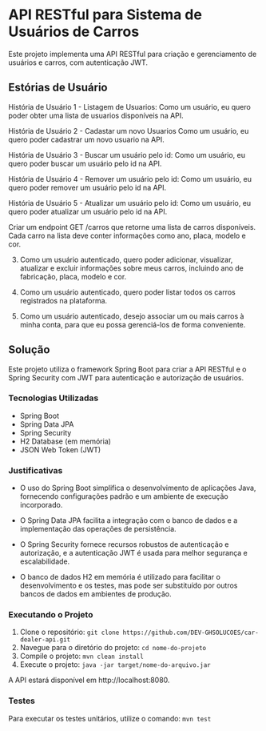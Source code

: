 # API RESTful para Sistema de Usuários de Carros

Este projeto implementa uma API RESTful para criação e gerenciamento de usuários e carros, com autenticação JWT.

## Estórias de Usuário

História de Usuário 1 - Listagem de Usuarios:
Como um usuário, eu quero poder obter uma lista de usuarios disponíveis na API.

História de Usuário 2 - Cadastar um novo Usuarios
Como um usuário, eu quero poder cadastrar um novo usuario na API.

História de Usuário 3 - Buscar um usuário pelo id:
Como um usuário, eu quero poder buscar um usuário pelo id na API.

História de Usuário 4 - Remover um usuário pelo id:
Como um usuário, eu quero poder remover um usuário pelo id na API.

História de Usuário 5 - Atualizar um usuário pelo id:
Como um usuário, eu quero poder atualizar um usuário pelo id na API.

Criar um endpoint GET /carros que retorne uma lista de carros disponíveis.
Cada carro na lista deve conter informações como ano, placa, modelo e cor.
   
3. Como um usuário autenticado, quero poder adicionar, visualizar, atualizar e excluir informações sobre meus carros, incluindo ano de fabricação, placa, modelo e cor.

4. Como um usuário autenticado, quero poder listar todos os carros registrados na plataforma.

5. Como um usuário autenticado, desejo associar um ou mais carros à minha conta, para que eu possa gerenciá-los de forma conveniente.


## Solução

Este projeto utiliza o framework Spring Boot para criar a API RESTful e o Spring Security com JWT para autenticação e autorização de usuários.

### Tecnologias Utilizadas

- Spring Boot
- Spring Data JPA
- Spring Security
- H2 Database (em memória)
- JSON Web Token (JWT)

### Justificativas

- O uso do Spring Boot simplifica o desenvolvimento de aplicações Java, fornecendo configurações padrão e um ambiente de execução incorporado.

- O Spring Data JPA facilita a integração com o banco de dados e a implementação das operações de persistência.

- O Spring Security fornece recursos robustos de autenticação e autorização, e a autenticação JWT é usada para melhor segurança e escalabilidade.

- O banco de dados H2 em memória é utilizado para facilitar o desenvolvimento e os testes, mas pode ser substituído por outros bancos de dados em ambientes de produção.

### Executando o Projeto

1. Clone o repositório: `git clone https://github.com/DEV-GHSOLUCOES/car-dealer-api.git`
2. Navegue para o diretório do projeto: `cd nome-do-projeto`
3. Compile o projeto: `mvn clean install`
4. Execute o projeto: `java -jar target/nome-do-arquivo.jar`

A API estará disponível em http://localhost:8080.

### Testes

Para executar os testes unitários, utilize o comando: `mvn test`


